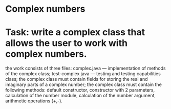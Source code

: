 # Complex numbers
# Task: write a complex class that allows the user to work with complex numbers.

the work consists of three files: complex.java — implementation of methods of the complex class; test-complex.java — testing and testing capabilities class;
the complex class must contain fields for storing the real and imaginary parts of a complex number;
the complex class must contain the following methods: default constructor, constructor with 2 parameters, calculation of the number module, calculation of the number argument, arithmetic operations (+,-).
